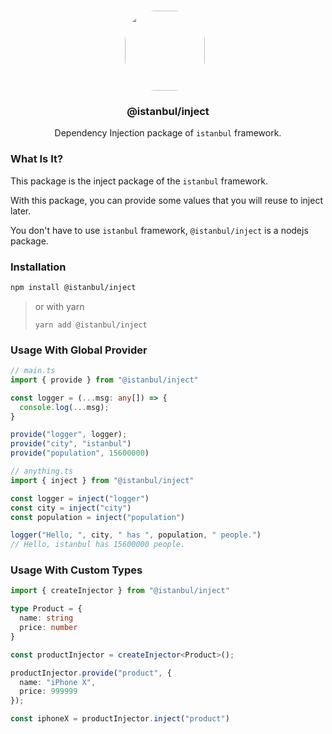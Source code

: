 <p align="center">
<br>
<img src="https://avatars.githubusercontent.com/u/76786120?v=4" width="128" height="128" style="border-radius: 50px; margin-right: 10px;" />
</p>
<h3 align="center">@istanbul/inject</h3>
<p align="center">
  Dependency Injection package of <code>istanbul</code> framework. 
</p>

### What Is It?

This package is the inject package of the ``istanbul`` framework. 

With this package, you can provide some values that you will reuse to inject later.

You don't have to use ``istanbul`` framework, `@istanbul/inject` is a nodejs package.

### Installation

```sh
npm install @istanbul/inject
```

> or with yarn
>
> ```
> yarn add @istanbul/inject
> ```

### Usage With Global Provider

```typescript
// main.ts
import { provide } from "@istanbul/inject"

const logger = (...msg: any[]) => {
  console.log(...msg);
}

provide("logger", logger);
provide("city", "istanbul")
provide("population", 15600000)
```

```typescript
// anything.ts
import { inject } from "@istanbul/inject"

const logger = inject("logger")
const city = inject("city")
const population = inject("population")

logger("Hello, ", city, " has ", population, " people.")
// Hello, istanbul has 15600000 people.
```

### Usage With Custom Types

```typescript
import { createInjector } from "@istanbul/inject"

type Product = {
  name: string
  price: number
}

const productInjector = createInjector<Product>();

productInjector.provide("product", {
  name: "iPhone X",
  price: 999999
});

const iphoneX = productInjector.inject("product")
```